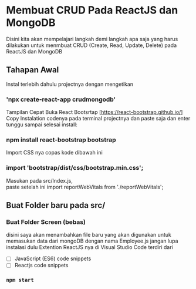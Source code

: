 # Membuat CRUD Pada ReactJS dan MongoDB

Disini kita akan mempelajari langkah demi langkah apa saja yang harus dilakukan untuk menmbuat CRUD (Create, Read, Update, Delete) pada ReactJS dan MongoDB

## Tahapan Awal

Instal terlebih dahulu projectnya dengan mengetikan

### 'npx create-react-app crudmongodb'

Tampilan Cepat
Buka React Bootsrtap [https://react-bootstrap.github.io/]
Copy Instalation codenya pada terminal projectnya dan paste saja dan enter tunggu sampai selesai install:

### npm install react-bootstrap bootstrap

Import CSS nya copas kode dibawah ini

### import 'bootstrap/dist/css/bootstrap.min.css';

Masukan pada src/Index.js, <br>
paste setelah ini import reportWebVitals from './reportWebVitals';

## Buat Folder baru pada src/

### Buat Folder Screen (bebas)

disini saya akan menambahkan file baru yang akan digunakan untuk memasukan data dari mongoDB dengan nama Employee.js
jangan lupa instalasi dulu Extention ReactJS nya di Visual Studio Code terdiri dari
- [ ] JavaScript (ES6) code snippets
- [ ] Reactjs code snippets

### `npm start`

